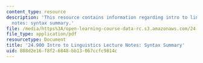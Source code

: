 ```yaml
---
content_type: resource
description: 'This resource contains information regarding intro to linguistics lecture
  notes: syntax summary.'
file: /media/https%3A/open-learning-course-data-rc.s3.amazonaws.com/24-900-introduction-to-linguistics-fall-2012/808d2e16f8f26848bb13067ccfc9814c_MIT24_900F12_Syntaxsummary.pdf
file_type: application/pdf
resourcetype: Document
title: '24.900 Intro to Linguistics Lecture Notes: Syntax Summary'
uid: 808d2e16-f8f2-6848-bb13-067ccfc9814c
---
```

